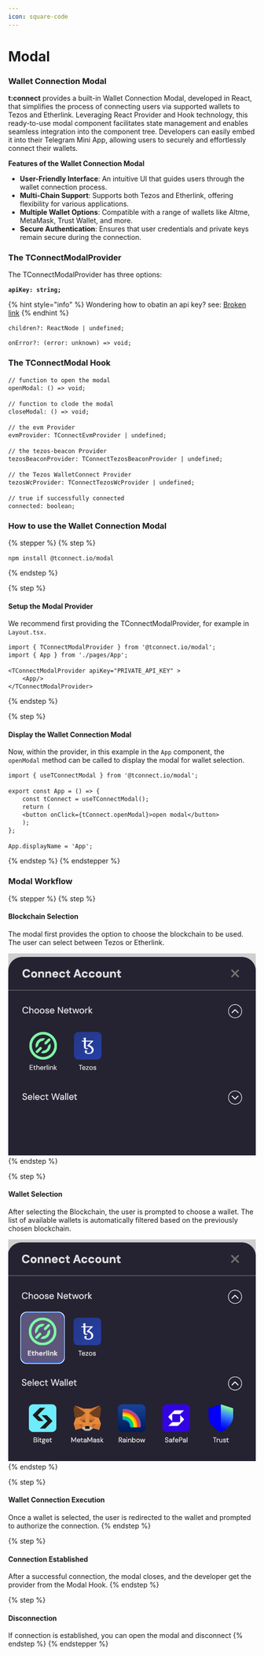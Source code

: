 ```yaml
---
icon: square-code
---
```


# Modal

### Wallet Connection Modal

**t:connect** provides a built-in Wallet Connection Modal, developed in React, that simplifies the process of connecting users via supported wallets to Tezos and Etherlink. Leveraging React Provider and Hook technology, this ready-to-use modal component facilitates state management and enables seamless integration into the component tree. Developers can easily embed it into their Telegram Mini App, allowing users to securely and effortlessly connect their wallets.

**Features of the Wallet Connection Modal**

* **User-Friendly Interface**: An intuitive UI that guides users through the wallet connection process.
* **Multi-Chain Support**: Supports both Tezos and Etherlink, offering flexibility for various applications.
* **Multiple Wallet Options**: Compatible with a range of wallets like Altme, MetaMask, Trust Wallet, and more.
* **Secure Authentication**: Ensures that user credentials and private keys remain secure during the connection.

### The TConnectModalProvider

The TConnectModalProvider has three options:

<pre><code><strong>apiKey: string; 
</strong></code></pre>

{% hint style="info" %}
Wondering how to obatin an api key? see: [Broken link](broken-reference "mention")
{% endhint %}

```
children?: ReactNode | undefined; 
```

```
onError?: (error: unknown) => void;
```

### The TConnectModal Hook

```
// function to open the modal
openModal: () => void;

// function to clode the modal
closeModal: () => void;

// the evm Provider
evmProvider: TConnectEvmProvider | undefined;

// the tezos-beacon Provider
tezosBeaconProvider: TConnectTezosBeaconProvider | undefined;

// the Tezos WalletConnect Provider
tezosWcProvider: TConnectTezosWcProvider | undefined;

// true if successfully connected
connected: boolean;
```

### How to use the Wallet Connection Modal

{% stepper %}
{% step %}
```
npm install @tconnect.io/modal
```
{% endstep %}

{% step %}
#### Setup the Modal Provider

We recommend first providing the TConnectModalProvider, for example in `Layout.tsx.`&#x20;

```
import { TConnectModalProvider } from '@tconnect.io/modal';
import { App } from './pages/App';

<TConnectModalProvider apiKey="PRIVATE_API_KEY" >			
    <App/>				
</TConnectModalProvider>
```
{% endstep %}

{% step %}
#### Display the Wallet Connection Modal

Now, within the provider, in this example in the `App` component, the `openModal` method can be called to display the modal for wallet selection.

```
import { useTConnectModal } from '@tconnect.io/modal';

export const App = () => {
	const tConnect = useTConnectModal();
	return (
	<button onClick={tConnect.openModal}>open modal</button>
	);
};

App.displayName = 'App';
```
{% endstep %}
{% endstepper %}

### Modal Workflow

{% stepper %}
{% step %}
#### Blockchain  Selection

The modal first provides the option to choose the blockchain  to be used. The user can select between Tezos or Etherlink.

<img src="../../.gitbook/assets/Screenshot 2024-11-05 at 09.24.27.png" alt="" data-size="original">
{% endstep %}

{% step %}
#### Wallet Selection

After selecting the Blockchain, the user is prompted to choose a wallet. The list of available wallets is automatically filtered based on the previously chosen blockchain.

<img src="../../.gitbook/assets/Screenshot 2024-11-05 at 09.24.46.png" alt="" data-size="original">
{% endstep %}

{% step %}
#### Wallet Connection Execution

Once a wallet is selected, the user is redirected to the wallet and prompted to authorize the connection.
{% endstep %}

{% step %}
#### Connection Established

After a successful connection, the modal closes, and the developer get the provider from the Modal Hook.&#x20;
{% endstep %}

{% step %}
#### Disconnection

If  connection is established, you can open the modal and disconnect&#x20;
{% endstep %}
{% endstepper %}

